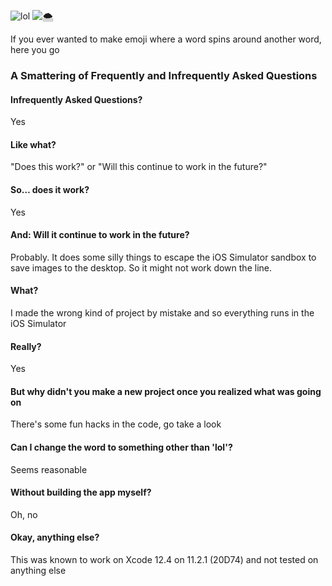![lol](lol.gif) ![🌨](🌨.gif)

If you ever wanted to make emoji where a word spins around another word, here you go

### A Smattering of Frequently and Infrequently Asked Questions
#### Infrequently Asked Questions?
Yes

#### Like what?
"Does this work?" or "Will this continue to work in the future?"

#### So… does it work?
Yes

#### And: Will it continue to work in the future?
Probably. It does some silly things to escape the iOS Simulator sandbox to save images to the desktop. So it might not work down the line.

#### What?
I made the wrong kind of project by mistake and so everything runs in the iOS Simulator

#### Really?
Yes

#### But why didn't you make a new project once you realized what was going on
There's some fun hacks in the code, go take a look

#### Can I change the word to something other than 'lol'?
Seems reasonable

#### Without building the app myself?
Oh, no

#### Okay, anything else?
This was known to work on Xcode 12.4 on 11.2.1 (20D74) and not tested on anything else

